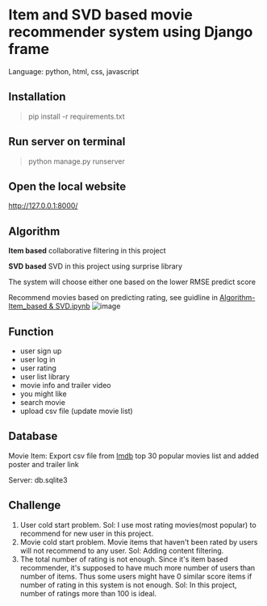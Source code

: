 # Item and SVD based movie recommender system using Django frame
Language: python, html, css, javascript

## Installation

>pip install -r requirements.txt
>

## Run server on terminal
>python manage.py runserver
>

## Open the local website
http://127.0.0.1:8000/

## Algorithm
**Item based** collaborative filtering in this project

**SVD based** SVD in this project using surprise library

The system will choose either one based on the lower RMSE predict score

Recommend movies based on predicting rating, see guidline in [Algorithm- Item_based & SVD.ipynb](https://github.com/xiaolancara/Recommender-System/blob/main/movie_recommender-system/Algorithm-%20Item_based%20%26%20SVD.ipynb)
![image](https://user-images.githubusercontent.com/63172262/115623356-ef22a880-a2ad-11eb-970b-7bcde6f8f7ec.png)

## Function
- user sign up
- user log in
- user rating
- user list library
- movie info and trailer video
- you might like
- search movie
- upload csv file (update movie list)

## Database 
Movie Item: Export csv file from [Imdb](https://www.imdb.com/list/ls022753498/) top 30 popular movies list and added poster and trailer link

Server: db.sqlite3

## Challenge
1. User cold start problem. Sol: I use most rating movies(most popular) to recommend for new user in this project.
2. Movie cold start problem. Movie items that haven't been rated by users will not recommend to any user. Sol: Adding content filtering.
3. The total number of rating is not enough. Since it's item based recommender, it's supposed to have much more number of users than number of items. Thus some users might have 0 similar score items if number of rating in this system is not enough. Sol: In this project, number of ratings more than 100 is ideal.
